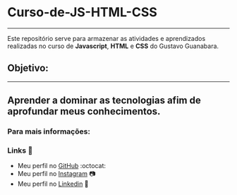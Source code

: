 # Curso-de-JS-HTML-CSS
---
Este repositório serve para armazenar as atividades e aprendizados realizadas no curso de **Javascript**, **HTML** e **CSS**  do Gustavo Guanabara.
## Objetivo:
---
Aprender a dominar as tecnologias afim de aprofundar meus conhecimentos.
---
### Para mais informações:

### **Links** :link:
* Meu perfil no [GitHub](https://github.com/ArthurMoraesFriedel) :octocat:
* Meu perfil no [Instagram](https://www.instagram.com/arthur_moraes_85/?hl=en) :camera:
* Meu perfil no [Linkedin](https://www.linkedin.com/in/arthur-moraes-017517211/) :briefcase:
